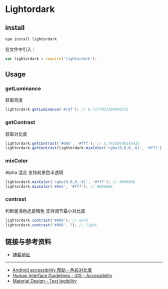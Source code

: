 # Lightordark

## install

``` bash
npm install lightordark
```

在文件中引入：
``` js
var lightordark = require('lightordark');
``` 

## Usage

### getLuminance 

获取亮度

``` js
lightordark.getLuminance('#cdf'); // 0.7177027204456372
```

### getContrast 

获取对比度

``` js
lightordark.getContrast('#666', '#fff'); // 5.74183648145415
lightordark.getContrast(lightordark.mixColor('rgba(0,0,0,.6)', '#fff'), '#fff'); // 5.74183648145415
```

### mixColor 

Alpha 混合 支持前景色半透明

``` js
lightordark.mixColor('rgba(0,0,0,.6)', '#fff'); // #666666
lightordark.mixColor('#666', '#fff'); // #666666
```

### contrast

判断是浅色还是暗色 支持调节最小对比度

``` js
lightordark.contrast('#888'); // dark
lightordark.contrast('#888', 7); // light
```

## 链接与参考资料

- [博客地址](http://dwbbb.com/blog/improve-web-legibility/)
---
- [Android accessibility 帮助 - 色彩对比度](https://support.google.com/accessibility/android/answer/7158390?hl=zh-Hans)
- [Human Interface Guidelines - iOS - Accessibility](https://developer.apple.com/design/human-interface-guidelines/ios/app-architecture/accessibility/)
- [Material Design - Text legibility](https://material.io/design/color/text-legibility.html#)